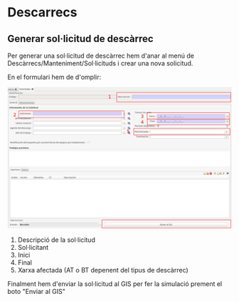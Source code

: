 # Descarrecs

## Generar sol·licitud de descàrrec

Per generar una sol·licitud de descàrrec hem d'anar al menú de Descàrrecs/Manteniment/Sol·licituds i crear una nova solicitud.

En el formulari hem de d'omplir:

![](_static/descarrecs/solicitud.png)

1. Descripció de la sol·licitud
2. Sol·licitant
3. Inici
4. Final
5. Xarxa afectada (AT o BT depenent del tipus de descàrrec)

Finalment hem d'enviar la sol·licitud al GIS per fer la simulació prement el boto "Enviar al GIS"



